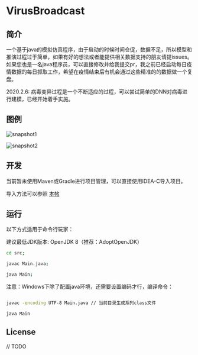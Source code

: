 # VirusBroadcast
## 简介

一个基于java的模拟仿真程序，由于启动的时候时间仓促，数据不足，所以模型和推演过程过于简单，如果有好的想法或者能提供相关数据支持的朋友请提issues。
如果您也是一名java程序员，可以直接修改并给我提交pr，我之前已经启动每日疫情数据的每日抓取工作，希望在疫情结束后有机会通过这些精准的的数据做一个复盘。

2020.2.6:
病毒变异过程是一个不断适应的过程，可以尝试简单的DNN对病毒进行建模，已经开始着手实施。



## 图例

![snapshot1](E:\VirusBroadcast\snapshot\snapshot1.png)

![snapshot2](E:\VirusBroadcast\snapshot\snapshot2.png)



## 开发

当前暂未使用Maven或Gradle进行项目管理，可以直接使用IDEA-C导入项目。

导入方法可以参照 [本帖](https://github.com/KikiLetGo/VirusBroadcast/issues/1)



## 运行

以下方式适用于命令行玩家：

建议最低JDK版本: OpenJDK 8（推荐：AdoptOpenJDK）

 ```bash
 cd src;

 javac Main.java;
 
 java Main;
 ```

注意：Windows下除了配置java环境，还需要设置编码才行，编译命令：

```bash

javac -encoding UTF-8 Main.java // 当前目录生成系列class文件

java Main

```





## License

// TODO